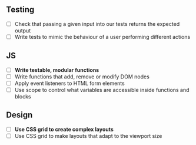 ## Testing

- [ ] Check that passing a given input into our tests returns the expected output
- [ ] Write tests to mimic the behaviour of a user performing different actions

## JS

- [ ] **Write testable, modular functions**
- [ ] Write functions that add, remove or modify DOM nodes
- [ ] Apply event listeners to HTML form elements
- [ ] Use scope to control what variables are accessible inside functions and blocks

## Design

- [ ] **Use CSS grid to create complex layouts**
- [ ] Use CSS grid to make layouts that adapt to the viewport size
